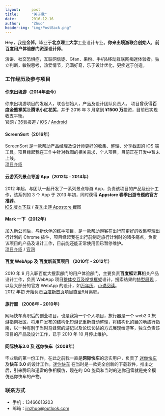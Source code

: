```yaml
---
layout:     post
title:      "关于我"
date:       2016-12-16
author:     "Zhuo"
header-img: "img/PostBack.png"
---
```



Hey，我是**金倬**，毕业于**北京理工大学**工业设计专业。**你来出境游联合创始人**，**前百度用户体验部门资深设计师**。

演讲、社交恐惧症，互联网信徒、Gfan、果粉、手机&移动互联网痴迷体验者。独立判断，敏锐思考，热爱情节，充满好奇，乐于设计优化，更痴迷于创造。

### 工作经历及参与项目  

#### 你来出境游（2014年至今）
你来出境游项目的发起人，联合创始人，产品及设计团队负责人。  项目曾获得**百度金熊掌奖**及**腾讯小红花奖**，并于 2016 年 3 月拿到 **¥1500 万**投资，目前已实现收支平衡。  
[官网](https://www.nilai.com)  / [36氪报道](http://36kr.com/p/5044860.html) / [iOS](https://itunes.apple.com/cn/app/ni-lai-chu-jing-you-yu-ding/id880907877?mt=8)  / [Android](http://t.cn/RhFh6Wc)  

#### ScreenSort（2016年）
ScreenSort 是一款帮助产品经理及设计师更好的收集、整理、分享截图的 iOS 端工具。项目缘起我在工作中针对截图的相关需求，个人项目，目前正在开发中暂未上线。  
[项目介绍](http://www.jinzhuo.me/2016/09/30/screenshot/) 

#### 云游系列景点导游 App（2012年 - 2014年）  
2012 年起，与团队一起开发了一系列景点导游 App，负责该项目的产品及设计工作，该系列的 3 个 App 于 2013 年初，同时获得 **Appstore 春季出游专题的官方推荐**。  
[iOS 版本下载](https://itunes.apple.com/cn/app/gu-gong-zui-bang-gu-gong-yu/id757516130?mt=8) / [春季出游 Appstore 截图](http://img.jinzhuo.me/IMG_5502.JPG)

#### Mark 一下（2012年）  
加入新公司后，与新伙伴的练手项目，是一款帮助游客在出行前更好的收集整理出行计划的 Chrome 插件，项目缘起我在出行前制定旅行计划时的诸多痛点，负责该项目的产品及设计工作，目前能还能正常使用但已暂停维护。  
[项目介绍](http://www.nilai.com)  /  [官网](http://www.markyixia.com)

#### 百度 WebApp 及 百度新首页项目 （2010年 - 2012年）  
2010 年 9 月入职百度大搜索部门的用户体验部门，主要负责**百度框计算**相关产品设计工作，负责 WebApp 项目[整体交互及视觉框架](http://img.jinzhuo.me/share1-1.jpg)设计，搜索结果的[特型展现](http://img.jinzhuo.me/napp3.jpg) ，以及大部分的官方 WebApp 的设计，如[万年历](http://img.jinzhuo.me/rili.png)、[小说阅读](http://img.jinzhuo.me/结果页设置.jpg)。  
2012 年初 开始负责[百度新首页](http://http://img.jinzhuo.me/奥运6-5.jpg)项目直至9月离职。  

#### 旅行器 （2008年 - 2010年）  
网际快车离职后的创业项目，也是我第一个个人项目，旅行器是一个 web2.0 旅游指南社区，将用户发布的结构化短游记重新自动整理，将结构化的目的地旅行指南，以一种有别于当时马蜂窝的游记以及论坛长帖的方式展现给游客，独立负责该项目的产品及设计工作，已于 2010 年 10 月停止维护。

#### 网际快车3.0 及 迷你快车（2008年）  
毕业后的第一份工作，在此之前我一直是**网际快车**的忠实用户，负责了 [迷你快车](http://img.jinzhuo.me/wckj3.jpg) 及**快车 3.0** 的设计工作。[迷你快车](http://img.jinzhuo.me/wckj3.jpg) 在当时是一款完全创新的下载软件，推出之后，引来腾讯和迅雷的争相模仿，现在的 QQ 旋风和当时的迷你迅雷就是完全模仿迷你快车的产物。

### 联系方式  
* 手机：13466613203
* 邮箱：jinzhuo@outlook.com